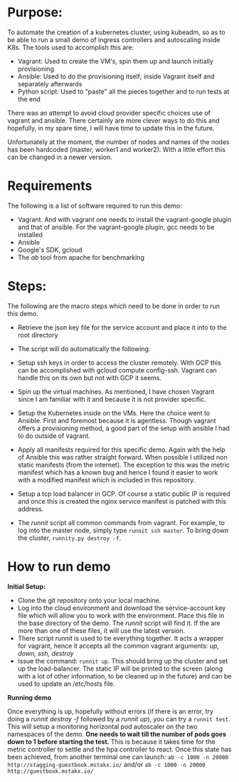 # Purpose: 

To automate the creation of a kubernetes cluster, using kubeadm, so as to be able to run a small demo of ingress controllers and autoscaling inside K8s.  The tools used to accomplish this are:

  * Vagrant:  Used to create the VM's, spin them up and launch initially provisioning
  * Ansible:  Used to do the provisioning itself; inside Vagrant itself and separately afterwards
  * Python script:  Used to "paste" all the pieces together and to run tests at the end
  
  


There was an attempt to avoid cloud provider specific choices use of vagrant and ansible.   There certainly are more clever ways to do this and hopefully, in my spare time, I will have time
to update this in the future.

Unfortunately at the moment, the number of nodes and names of the nodes has been hardcoded (master, worker1 and worker2).  With a little effort this can be changed in a newer version.
  
  
# Requirements #
  
The following is a list of software required to run this demo:

  * Vagrant.  And with vagrant one needs to install the vagrant-google plugin and that of ansible.  For the vagrant-google plugin, gcc needs to be installed
  * Ansible
  * Google's SDK, gcloud
  * The *ab* tool from apache for benchmarking
  
  
# Steps: #


The following are the macro steps which need to be done in order to run this demo. 

  
  * Retrieve the json key file for the service account and place it into to the root directory 
  * The script will do automatically the following:
* Setup ssh keys in order to access the cluster remotely.  With GCP this can be accomplished with gcloud compute config-ssh.  Vagrant can handle this on its own but not with GCP it seems.
* Spin up the virtual machines.  As mentioned, I have chosen Vagrant since I am familiar with it and because it is not provider specific.
* Setup the Kubernetes inside on the VMs.  Here the choice went to Ansible.  First and foremost because it is agentless.  Though vagrant offers a provisioning method, a good part of the setup with ansible I had to do outside of vagrant.
* Apply all manifests required for this specific demo.  Again with the help of Ansible this was rather straight forward.  When possible I utilized non static manifests (from the internet).  The exception to this was the metric manifest which has a known bug and hence I found it easier to work with a modified manifest which is included in this repository.
* Setup a tcp load balancer in GCP.  Of course a static public IP is required and once this is created the nginx service manifest is patched with this address.


* The *runnit* script all common commands from vagrant.  For example, to log into the master node, simply type `runnit ssh master`.  To bring down the cluster, `runnity.py destroy -f`.
    
  
# How to run demo

 **Initial Setup:**
 
 
  * Clone the git repository onto your local machine.
  * Log into the cloud environment and download the service-account key file which will allow you to work with the environment.  Place this file in the base directory of the demo.  The *runnit* script will find it.  If the are more than one of these files, it will use the latest version.
  * There script *runnit* is used to tie everything together.  It acts a wrapper for vagrant, hence it accepts all the common vagrant arguments: *up, down, ssh, destroy*
  * Issue the command: `runnit up`.  This should bring up the cluster and set up the load-balancer.  The static IP will be printed to the screen (along with a lot of other information, to be cleaned up in the future) and can be used to update an /etc/hosts file.
  
  **Running demo**
  
  Once everything is up, hopefully without errors (if there is an error, try doing a *runnit destroy -f* followed by a *runnit up*), you can try a `runnit test`.  This will setup a monitoring horizontal pod autoscaler on the two namespaces of the demo. **One needs to wait till the number of pods goes down to 1 before starting the test.**  This is because it takes time for the metric controller to settle and the hpa controller to react.  Once this state has been achieved, from another terminal one can launch: `ab -c 1000 -n 20000 http://stagging-guestbook.mstakx.io/` and/or `ab -c 1000 -n 20000 http://guestbook.mstakx.io/`
  
  
